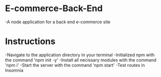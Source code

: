 # E-commerce-Back-End

-A node application for a back end e-commerce site

# Instructions

-Navigate to the application directory in your terminal -Initialized npm with the command 'npm init -y' -Install all necissary modules with the command 'npm i' -Start the server with the command 'npm start' -Test routes in Insomnia

